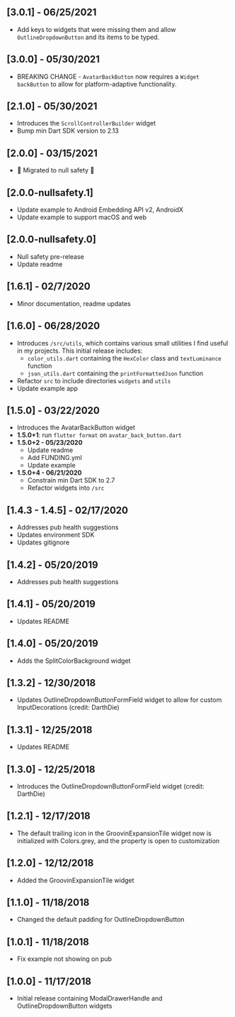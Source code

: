 ## [3.0.1] - 06/25/2021
* Add keys to widgets that were missing them and allow `OutlineDropdownButton` and its items to be typed.

## [3.0.0] - 05/30/2021
* BREAKING CHANGE - `AvatarBackButton` now requires a `Widget backButton` to allow for platform-adaptive functionality.

## [2.1.0] - 05/30/2021
* Introduces the `ScrollControllerBuilder` widget
* Bump min Dart SDK version to 2.13

## [2.0.0] - 03/15/2021
* 🎉 Migrated to null safety 🎉

## [2.0.0-nullsafety.1]
* Update example to Android Embedding API v2, AndroidX
* Update example to support macOS and web

## [2.0.0-nullsafety.0]
* Null safety pre-release
* Update readme

## [1.6.1] - 02/7/2020
* Minor documentation, readme updates

## [1.6.0] - 06/28/2020
* Introduces `/src/utils`, which contains various small utilities I find useful in my projects. 
This initial release includes: 
  * `color_utils.dart` containing the `HexColor` class and `textLuminance` function
  * `json_utils.dart` containing the `printFormattedJson` function
* Refactor `src` to include directories `widgets` and `utils`
* Update example app

## [1.5.0] - 03/22/2020
* Introduces the AvatarBackButton widget
* **1.5.0+1**: run `flutter format` on `avatar_back_button.dart`
* **1.5.0+2 - 05/23/2020**
  * Update readme
  * Add FUNDING.yml
  * Update example
* **1.5.0+4 - 06/21/2020**
  * Constrain min Dart SDK to 2.7
  * Refactor widgets into `/src`

## [1.4.3 - 1.4.5] - 02/17/2020
* Addresses pub health suggestions
* Updates environment SDK
* Updates gitignore

## [1.4.2] - 05/20/2019
* Addresses pub health suggestions

## [1.4.1] - 05/20/2019
* Updates README

## [1.4.0] - 05/20/2019
* Adds the SplitColorBackground widget

## [1.3.2] - 12/30/2018
* Updates OutlineDropdownButtonFormField widget to allow for custom InputDecorations (credit: DarthDie)

## [1.3.1] - 12/25/2018
* Updates README

## [1.3.0] - 12/25/2018
* Introduces the OutlineDropdownButtonFormField widget (credit: DarthDie)

## [1.2.1] - 12/17/2018
* The default trailing icon in the GroovinExpansionTile widget now is initialized with Colors.grey,
and the property is open to customization

## [1.2.0] - 12/12/2018
* Added the GroovinExpansionTile widget

## [1.1.0] - 11/18/2018

* Changed the default padding for OutlineDropdownButton

## [1.0.1] - 11/18/2018

* Fix example not showing on pub

## [1.0.0] - 11/17/2018

* Initial release containing ModalDrawerHandle and OutlineDropdownButton widgets